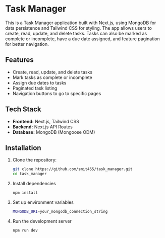 # Task Manager

This is a Task Manager application built with Next.js, using MongoDB for data persistence and Tailwind CSS for styling. The app allows users to create, read, update, and delete tasks. Tasks can also be marked as complete or incomplete, have a due date assigned, and feature pagination for better navigation.

## Features
- Create, read, update, and delete tasks
- Mark tasks as complete or incomplete
- Assign due dates to tasks
- Paginated task listing
- Navigation buttons to go to specific pages

## Tech Stack
- **Frontend:** Next.js, Tailwind CSS
- **Backend:** Next.js API Routes
- **Database:** MongoDB (Mongoose ODM)

## Installation

1. Clone the repository:
   ```sh
   git clone https://github.com/smit455/task_manager.git
   cd task_manager

2. Install dependencies
   ```sh
   npm install

3. Set up environment variables
   ```sh
   MONGODB_URI=your_mongodb_connection_string

4. Run the development server
   ```sh
   npm run dev
